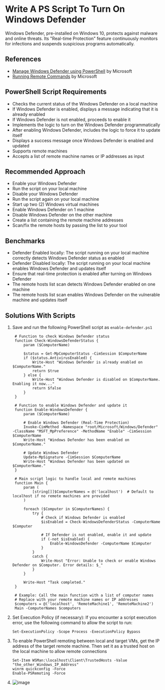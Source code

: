 # Write A PS Script To Turn On Windows Defender
Windows Defender, pre-installed on Windows 10, protects against malware and online threats. Its "Real-time Protection" feature continuously monitors for infections and suspends suspicious programs automatically.


## References
- [Manage Windows Defender using PowerShell](https://learn.microsoft.com/en-us/archive/technet-wiki/52251.manage-windows-defender-using-powershell) by Microsoft
- [Running Remote Commands](https://learn.microsoft.com/en-us/powershell/scripting/security/remoting/running-remote-commands?view=powershell-7.4&viewFallbackFrom=powershell-7) by Microsoft
  

## PowerShell Script Requirements
- Checks the current status of the Windows Defender on a local machine
- If Windows Defender is enabled, displays a message indicating that it is already enabled
- If Windows Defender is not enabled, proceeds to enable it
- Implements the logic to turn on the Windows Defender programmatically
- After enabling Windows Defender, includes the logic to force it to update itself
- Displays a success message once Windows Defender is enabled and updated
- Supports remote machines
- Accepts a list of remote machine names or IP addresses as input



## Recommended Approach
- Enable your Windows Defender
- Run the script on your local machine
- Disable your Windows Defender
- Run the script again on your local machine
- Start up two (2) Windows virtual machines
- Enable Windows Defender on 1 machine
- Disable Windows Defender on the other machine
- Create a list containing the remote machine addresses
- Scan/fix the remote hosts by passing the list to your tool


## Benchmarks
- Defender Enabled locally: The script running on your local machine correctly detects Windows Defender status as enabled
- Defender Disabled locally: The script running on your local machine enables Windows Defender and updates itself
- Ensure that real-time protection is enabled after turning on Windows Defender
- The remote hosts list scan detects Windows Defender enabled on one machine
- The remote hosts list scan enables Windows Defender on the vulnerable machine and updates itself


## Solutions With Scripts
1. Save and run the following PowerShell script as `enable-defender.ps1`
   ```
    # Function to check Windows Defender status
    function Check-WindowsDefenderStatus {
        param ($ComputerName)
    
        $status = Get-MpComputerStatus -CimSession $ComputerName
        if ($status.AntivirusEnabled) {
            Write-Host "Windows Defender is already enabled on $ComputerName."
            return $true
        } else {
            Write-Host "Windows Defender is disabled on $ComputerName. Enabling it now..."
            return $false
        }
    }
    
    # Function to enable Windows Defender and update it
    function Enable-WindowsDefender {
        param ($ComputerName)
    
        # Enable Windows Defender (Real-Time Protection)
        Invoke-CimMethod -Namespace "root/Microsoft/Windows/Defender" -ClassName "MSFT_MpPreference" -MethodName "Enable" -CimSession $ComputerName
        Write-Host "Windows Defender has been enabled on $ComputerName."
    
        # Update Windows Defender
        Update-MpSignature -CimSession $ComputerName
        Write-Host "Windows Defender has been updated on $ComputerName."
    }
    
    # Main script logic to handle local and remote machines
    function Main {
        param (
            [string[]]$ComputerNames = @('localhost')  # Default to localhost if no remote machines are provided
        )
    
        foreach ($Computer in $ComputerNames) {
            try {
                # Check if Windows Defender is enabled
                $isEnabled = Check-WindowsDefenderStatus -ComputerName $Computer
    
                # If Defender is not enabled, enable it and update
                if (-not $isEnabled) {
                    Enable-WindowsDefender -ComputerName $Computer
                }
            }
            catch {
                Write-Host "Error: Unable to check or enable Windows Defender on $Computer. Error details: $_"
            }
        }
    
        Write-Host "Task completed."
    }
    
    # Example: Call the main function with a list of computer names
    # Replace with your remote machine names or IP addresses
    $computers = @('localhost', 'RemoteMachine1', 'RemoteMachine2')
    Main -ComputerNames $computers
   ```
2. Set Execution Policy (if necessary): If you encounter a script execution error, use the following command to allow the script to run:
   ```
   Set-ExecutionPolicy -Scope Process -ExecutionPolicy Bypass
   ```
3. To enable PowerShell remoting between local and target VMs, get the IP address of the target remote machine. Then set it as a trusted host on the local machine to allow remote connections
   ```
   Set-Item WSMan:\localhost\Client\TrustedHosts -Value "the_other_Windows_IP_Address"
   winrm quickconfig -Force
   Enable-PSRemoting -Force
   ```
4. ![image](https://github.com/user-attachments/assets/68906fde-25ee-49e9-9cef-1e11a115f56d)


